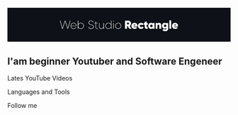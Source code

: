 [![Header](https://github.com/gregoryunguryan/gregoryunguryan/blob/main/assets/header-img.jpg)](https://vk.com/feed)

## I'am beginner Youtuber and Software Engeneer

Lates YouTube Videos

Languages and Tools

Follow me
